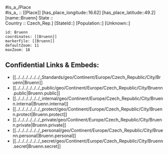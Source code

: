 ﻿---
location: [49.2,16.62] 
mapzoom: [7,12] 
mapmarker: city 
type: City
tags:
- geo/City


SpocWebEntityId: 29384
isDeleted: false
confidential: public

---
#is_a_/Place  
#is_a_ :: [[Place]] 
[has_place_longitude::16.62] 
[has_place_latitude::49.2] 
[name::Bruenn] 
State ::  
Country :: Czech_Rep.] 
[StateId::] 
[Population::] 
[Unknown::] 


```leaflet
id: Bruenn
coordinates: [[Bruenn]] 
markerFile: [[Bruenn]] 
defaultZoom: 11 
maxZoom: 18
```


## Confidential Links & Embeds: 
- [[../../../../../../_Standards/geo/Continent/Europe/Czech_Republic/City/Bruenn|Bruenn]] 
- [[../../../../../../_public/geo/Continent/Europe/Czech_Republic/City/Bruenn.public|Bruenn.public]] 
- [[../../../../../../_internal/geo/Continent/Europe/Czech_Republic/City/Bruenn.internal|Bruenn.internal]] 
- [[../../../../../../_protect/geo/Continent/Europe/Czech_Republic/City/Bruenn.protect|Bruenn.protect]] 
- [[../../../../../../_private/geo/Continent/Europe/Czech_Republic/City/Bruenn.private|Bruenn.private]] 
- [[../../../../../../_personal/geo/Continent/Europe/Czech_Republic/City/Bruenn.personal|Bruenn.personal]] 
- [[../../../../../../_secret/geo/Continent/Europe/Czech_Republic/City/Bruenn.secret|Bruenn.secret]] 
